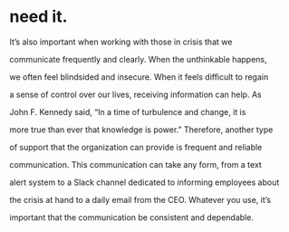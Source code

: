 # need it.

It’s also important when working with those in crisis that we

communicate frequently and clearly. When the unthinkable happens,

we often feel blindsided and insecure. When it feels difficult to regain

a sense of control over our lives, receiving information can help. As

John F. Kennedy said, “In a time of turbulence and change, it is

more true than ever that knowledge is power.” Therefore, another type

of support that the organization can provide is frequent and reliable

communication. This communication can take any form, from a text

alert system to a Slack channel dedicated to informing employees about

the crisis at hand to a daily email from the CEO. Whatever you use, it’s

important that the communication be consistent and dependable.
